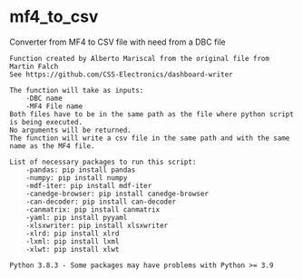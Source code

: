 # mf4_to_csv
Converter from MF4 to CSV file with need from a DBC file

	Function created by Alberto Mariscal from the original file from Martin Falch
	See https://github.com/CSS-Electronics/dashboard-writer

	The function will take as inputs:
		-DBC name
		-MF4 File name
	Both files have to be in the same path as the file where python script is being executed.
	No arguments will be returned.
	The function will write a csv file in the same path and with the same name as the MF4 file. 

	List of necessary packages to run this script:
		-pandas: pip install pandas
		-numpy: pip install numpy
		-mdf-iter: pip install mdf-iter
		-canedge-browser: pip install canedge-browser
		-can-decoder: pip install can-decoder
		-canmatrix: pip install canmatrix
		-yaml: pip install pyyaml
		-xlsxwriter: pip install xlsxwriter
		-xlrd: pip install xlrd
		-lxml: pip install lxml
		-xlwt: pip install xlwt

	Python 3.8.3 - Some packages may have problems with Python >= 3.9
